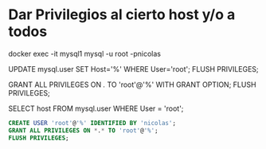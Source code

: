 # Dar Privilegios al cierto host y/o a todos

docker exec -it mysql1 mysql -u root -pnicolas

UPDATE mysql.user SET Host='%' WHERE User='root';
FLUSH PRIVILEGES;

GRANT ALL PRIVILEGES ON *.* TO 'root'@'%' WITH GRANT OPTION;
FLUSH PRIVILEGES;

SELECT host FROM mysql.user WHERE User = 'root';

```sql
CREATE USER 'root'@'%' IDENTIFIED BY 'nicolas';
GRANT ALL PRIVILEGES ON *.* TO 'root'@'%';
FLUSH PRIVILEGES;
```
